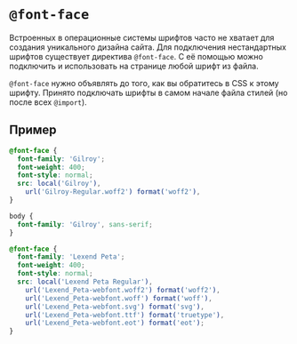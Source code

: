 # `@font-face`

Встроенных в операционные системы шрифтов часто не хватает для создания уникального дизайна сайта. Для подключения нестандартных шрифтов существует директива `@font-face`. С её помощью можно подключить и использовать на странице любой шрифт из файла.

`@font-face` нужно объявлять до того, как вы обратитесь в CSS к этому шрифту. Принято подключать шрифты в самом начале файла стилей (но после всех `@import`).

## Пример

```css
@font-face {
  font-family: 'Gilroy';
  font-weight: 400;
  font-style: normal;
  src: local('Gilroy'), 
    url('Gilroy-Regular.woff2') format('woff2'), 
}

body {
  font-family: 'Gilroy', sans-serif;
}

@font-face {
  font-family: 'Lexend Peta';
  font-weight: 400;
  font-style: normal;
  src: local('Lexend Peta Regular'),
    url('Lexend_Peta-webfont.woff2') format('woff2'), 
    url('Lexend_Peta-webfont.woff') format('woff'), 
    url('Lexend_Peta-webfont.svg') format('svg'), 
    url('Lexend_Peta-webfont.ttf') format('truetype'),
    url('Lexend_Peta-webfont.eot') format('eot');
}
```
